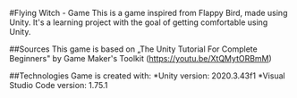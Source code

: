 #Flying Witch - Game
This is a game inspired from Flappy Bird, made using Unity. It's a learning project with the goal of getting comfortable using Unity.

##Sources
This game is based on „The Unity Tutorial For Complete Beginners" by Game Maker's Toolkit
(https://youtu.be/XtQMytORBmM)

##Technologies
Game is created with:
*Unity version: 2020.3.43f1
*Visual Studio Code version: 1.75.1
